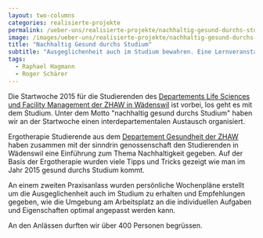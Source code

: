```yaml
---
layout: two-columns
categories: realisierte-projekte
permalink: /ueber-uns/realisierte-projekte/nachhaltig-gesund-durchs-studium/
image: /images/ueber-uns/realisierte-projekte/nachhaltig-gesund-durchs-studium.jpg
title: "Nachhaltig Gesund durchs Studium"
subtitle: "Ausgeglichenheit auch im Studium bewahren. Eine Lernveranstaltung."
tags:
  - Raphael Hagmann
  - Roger Schärer
---
```

Die Startwoche 2015 für die Studierenden des [Departements Life Sciences und Facility Management der ZHAW in Wädenswil](https://www.zhaw.ch/de/lsfm/) ist vorbei, los geht es mit dem Studium. Unter dem Motto "nachhaltig gesund durchs Studium" haben wir an der Startwoche einen interdepartementalen Austausch organisiert.

Ergotherapie Studierende aus dem [Departement Gesundheit der ZHAW](https://www.zhaw.ch/de/gesundheit/) haben zusammen mit der sinndrin genossenschaft den Studierenden in Wädenswil eine Einführung zum Thema Nachhaltigkeit gegeben. Auf der Basis der Ergotherapie wurden viele Tipps und Tricks gezeigt wie man im Jahr 2015 gesund durchs Studium kommt.

An einem zweiten Praxisanlass wurden persönliche Wochenpläne erstellt um die Ausgeglichenheit auch im Studium zu erhalten und Empfehlungen gegeben, wie die Umgebung am Arbeitsplatz an die individuellen Aufgaben und Eigenschaften optimal angepasst werden kann.

An den Anlässen durften wir über 400 Personen begrüssen.